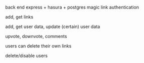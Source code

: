 back end express + hasura + postgres
magic link authentication

add, get links

add, get user data, update (certain) user data

upvote, downvote, comments

users can delete their own links

delete/disable users

